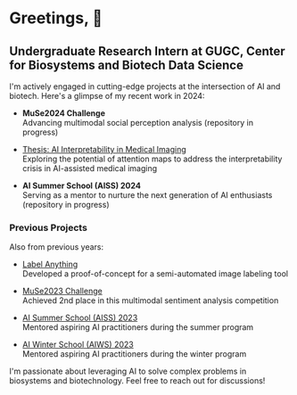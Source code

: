 # Greetings, 👋

## Undergraduate Research Intern at GUGC, Center for Biosystems and Biotech Data Science

I'm actively engaged in cutting-edge projects at the intersection of AI and biotech. Here's a glimpse of my recent work in 2024:

- **MuSe2024 Challenge**  
  Advancing multimodal social perception analysis (repository in progress)
  
- [Thesis: AI Interpretability in Medical Imaging](https://github.com/ugent-korea/attention_maps/)  
  Exploring the potential of attention maps to address the interpretability crisis in AI-assisted medical imaging

- **AI Summer School (AISS) 2024**  
  Serving as a mentor to nurture the next generation of AI enthusiasts (repository in progress)

### Previous Projects

Also from previous years:

- [Label Anything](https://github.com/kyleok/Label-Anything)  
  Developed a proof-of-concept for a semi-automated image labeling tool

- [MuSe2023 Challenge](https://github.com/kyleok/MUSE2023_clean)  
  Achieved 2nd place in this multimodal sentiment analysis competition

- [AI Summer School (AISS) 2023](https://github.com/kyleok/AISS2023)  
  Mentored aspiring AI practitioners during the summer program

- [AI Winter School (AIWS) 2023](https://github.com/kyleok/AIWS2023)  
  Mentored aspiring AI practitioners during the winter program

I'm passionate about leveraging AI to solve complex problems in biosystems and biotechnology.
Feel free to reach out for discussions!

